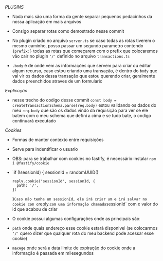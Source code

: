 _PLUGINS_

- Nada mais são uma forma da gente separar pequenos pedacinhos da nossa aplicação em mais arquivos

- Consigo separar rotas como demostrado nesse commit

- No plugin criado no arquivo `server.ts` se caso todas as rotas tiverem o mesmo caminho, posso passar um segundo parametro contendo `{prefix:}` todas as rotas que começarem com o prefix que colocaremos vão cair no plugin `'/'` definido no arquivo `transactions.ts`

- `.body` é de onde vem as informações que servem para criar ou editar algum recurso, caso estou criando uma transação, é dentro do `body` que vai vir os dados dessa transação que estou querendo criar, geralmente dados preenchidos atraves de um formulario

_Explicação_

- nesse trecho do codigo desse commit `const body = createTransactionSchema.parse(req.body)` estou validando os dados do meu `req.body` que são os dados vindo da requisição para ver se ele batem com o meu schema que defini a cima e se tudo bate, o codigo continuará executado


*Cookies*

* Formas de manter contexto entre requisições
* Serve para indentificar o usuario

* OBS: para se trabalhar com cookies no fastify, é necessário instalar `npm i @fastify/cookie`

* `if (!sessionId) {
      sessionId = randomUUID()

      reply.cookie('sessionId', sessionId, {
        path: '/',
      })
    }`
Caso não tenha um sessionId, ele irá criar um e irá salvar no cookie com o `reply.` com uma informação chamada `sessionId` com o valor do id que acabou de criar

* O cookie possui algumas configurações onde as principais são:

* `path` onde quais endereço esse cookie estará disponivel (se colocarmos `'/'` quero dizer que qualquer rota do meu backend pode acessar esse cookie)

* `maxAge` onde será a data limite de expiração do cookie onde a informação é passada em milesegundos
